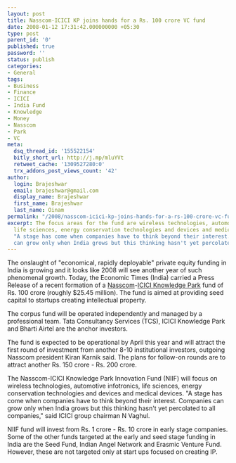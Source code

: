 ```yaml
---
layout: post
title: Nasscom-ICICI KP joins hands for a Rs. 100 crore VC fund
date: 2008-01-12 17:31:42.000000000 +05:30
type: post
parent_id: '0'
published: true
password: ''
status: publish
categories:
- General
tags:
- Business
- Finance
- ICICI
- India Fund
- Knowledge
- Money
- Nasscom
- Park
- VC
meta:
  dsq_thread_id: '155522154'
  bitly_short_url: http://j.mp/mluYVt
  retweet_cache: '1309527280:0'
  trx_addons_post_views_count: '42'
author:
  login: Brajeshwar
  email: brajeshwar@gmail.com
  display_name: Brajeshwar
  first_name: Brajeshwar
  last_name: Oinam
permalink: "/2008/nasscom-icici-kp-joins-hands-for-a-rs-100-crore-vc-fund/"
excerpt: The focus areas for the fund are wireless technologies, automotive infotronics,
  life sciences, energy conservation technologies and devices and medical devices.
  "A stage has come when companies have to think beyond their interest. Companies
  can grow only when India grows but this thinking hasn't yet percolated to all companies."
---
```

<p>The onslaught of "economical, rapidly deployable" private equity funding in India is growing and it looks like 2008 will see another year of such phenomenal growth. Today, the Economic Times (India) carried a Press Release of a recent formation of a <a href="http://www.nasscom.in/">Nasscom</a>-<a href="http://www.iciciknowledgepark.com/">ICICI Knowledge Park</a> fund of Rs. 100 crore (roughly $25.45 million). The fund is aimed at providing seed capital to startups creating intellectual property.</p>
<p>The corpus fund will be operated independently and managed by a professional team. Tata Consultancy Services (TCS), ICICI Knowledge Park and Bharti Airtel are the anchor investors.</p>

<p>The fund is expected to be operational by April this year and will attract the first round of investment from another 8-10 institutional investors, outgoing Nasscom president Kiran Karnik said. The plans for follow-on rounds are to attract another Rs. 150 crore - Rs. 200 crore.</p>
<p>The Nasscom-ICICI Knowledge Park Innovation Fund (NIIF) will focus on wireless technologies, automotive infotronics, life sciences, energy conservation technologies and devices and medical devices. "A stage has come when companies have to think beyond their interest. Companies can grow only when India grows but this thinking hasn't yet percolated to all companies," said ICICI group chairman N Vaghul.</p>
<p>NIIF fund will invest from Rs. 1 crore - Rs. 10 crore in early stage companies. Some of the other funds targeted at the early and seed stage funding in India are the Seed Fund, Indian Angel Network and Erasmic Venture Fund. However, these are not targeted only at start ups focused on creating IP.</p>
